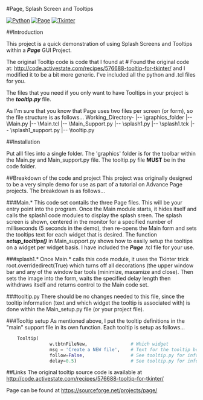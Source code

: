 #Page, Splash Screen and Tooltips

[![Python](https://img.shields.io/badge/Python-3.x-green.svg)]()
[![Page](https://img.shields.io/badge/Page-4.19-green.svg)](https://sourceforge.net/projects/page/?source=directory)
[![Tkinter](https://img.shields.io/badge/Tkinter-%20-green.svg)]()

##Introduction

This project is a quick demonstration of using Splash Screens and Tooltips within a ***Page*** GUI Project.

The original Tooltip code is code that I found at # Found the original code at:
 http://code.activestate.com/recipes/576688-tooltip-for-tkinter/ and I modified it to be a bit more generic.  I've included all the python and .tcl files for you.
 
 The files that you need if you only want to have Tooltips in your project is the ***tooltip.py*** file.  

As I'm sure that you know that Page uses two files per screen (or form), so the file structure is as follows...
   Working_Directory-
  					|-- \graphics_folder
                                       |-- \Main.py
                                       |-- \Main.tcl
                                       |-- \Main_Support.py
                                       |-- \splash1.py
                                       |-- \splash1.tck
                                       |-- \splash1_support.py
                                       |-- \tooltip.py


##Installation

Put alll files into a single folder.  The 'graphics' folder is for the toolbar within the Main.py and Main_support.py file.  The tooltip.py file **MUST** be in the code folder.


##Breakdown of the code and project
This project was originally designed to be a very simple demo for use as part of a tutorial on Advance Page projects.  The breakdown is as follows...

###Main.*
This code set contails the three Page files.  This will be your entry point into the program.  Once the Main module starts, it hides itself and calls the splash1 code modules to display the splash sreen.  The splash screen is shown, centered in the monitor for a specified number of milliseconds (5 seconds in the demo), then re-opens the Main form and sets the tooltips text for each widget that is desired.  The function ***setup_tooltips()*** in Main_support.py shows how to easily setup the tooltips on a widget per widget basis.  I have included the ***Page*** .tcl file for your use.

###splash1.*
Once Main.* calls this code module, it uses the Tkinter trick
 root.overridedirect(True)
which turns off all decorations (the upper window bar and any of the window bar tools (minimize, maxamize and close).  Then sets the image into the form, waits the specified delay length then withdraws itself and returns control to the Main code  set.

###tooltip.py
There should be no changes needed to this file, since the tooltip information (text and which widget the tooltip is associated with) is done within the Main_setup.py file (or your project file).

###Tooltip setup
As mentioned above, I put the tooltip definitions in the "main" support file in its own function.  Each tooltip is setup as follows...
```python
	Tooltip(
	            w.tbtnFileNew,                # Which widget
	            msg = 'Create a NEW file',    # Text for the tooltip box
	            follow=False,                 # See tooltip.py for information on this
	            delay=0.5)                    # See tooltip.py for information on this
```
            

##Links
The original tooltip source code is available at http://code.activestate.com/recipes/576688-tooltip-for-tkinter/

Page can be found at https://sourceforge.net/projects/page/
